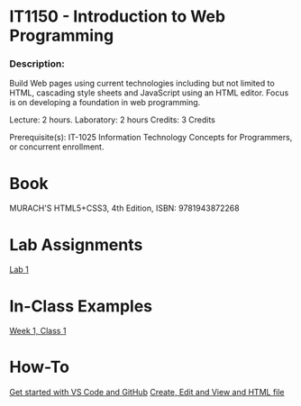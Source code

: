 # IT1150 - Introduction to Web Programming

### Description:
Build Web pages using current technologies including but not limited to HTML, cascading style sheets and JavaScript using an HTML editor. Focus is on developing a foundation in web programming.

Lecture: 2 hours.
Laboratory: 2 hours
Credits: 3 Credits

Prerequisite(s):  IT-1025 Information Technology Concepts for Programmers, or concurrent enrollment.

# Book
MURACH'S HTML5+CSS3, 4th Edition, ISBN: 9781943872268

# Lab Assignments
[Lab 1](Labs/Lab1/readme.md)

# In-Class Examples
[Week 1, Class 1](Examples/Example1.md)

# How-To
[Get started with VS Code and GitHub](Guides/StartUpInstructions.md)
[Create, Edit and View and HTML file](Guides/CreateEditView.md)

